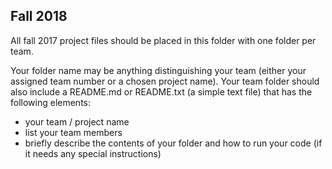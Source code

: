 Fall 2018
----
All fall 2017 project files should be placed in this folder with one folder per team. 

Your folder name may be anything distinguishing your team (either your assigned team number or a chosen project name).
Your team folder should also include a README.md or README.txt (a simple text file) that has the following elements:
* your team / project name
* list your team members
* briefly describe the contents of your folder and how to run your code (if it needs any special instructions)

